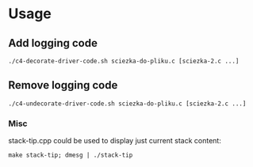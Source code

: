 # Usage

## Add logging code
`./c4-decorate-driver-code.sh sciezka-do-pliku.c [sciezka-2.c ...]`
## Remove logging code
`./c4-undecorate-driver-code.sh sciezka-do-pliku.c [sciezka-2.c ...]`

### Misc
stack-tip.cpp could be used to display just current stack content:

`make stack-tip; dmesg | ./stack-tip`
